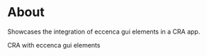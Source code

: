 # About

Showcases the integration of eccenca gui elements in a CRA app.

CRA with eccenca gui elements

